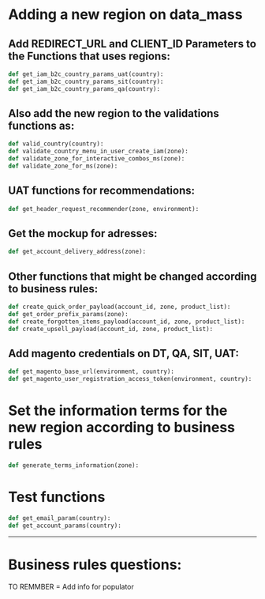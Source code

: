 # Adding a new region on data_mass

## Add REDIRECT_URL and CLIENT_ID Parameters to the Functions that uses regions:
``` python
def get_iam_b2c_country_params_uat(country):     
def get_iam_b2c_country_params_sit(country):
def get_iam_b2c_country_params_qa(country):
```
## Also add the new region to the validations functions as:
``` python
def valid_country(country):
def validate_country_menu_in_user_create_iam(zone):
def validate_zone_for_interactive_combos_ms(zone):
def validate_zone_for_ms(zone):

```
## UAT functions for recommendations:
```python
def get_header_request_recommender(zone, environment):
```
## Get the mockup for adresses:
```python
def get_account_delivery_address(zone):
```
## Other functions that might be changed according to business rules:
```python
def create_quick_order_payload(account_id, zone, product_list):
def get_order_prefix_params(zone):
def create_forgotten_items_payload(account_id, zone, product_list):
def create_upsell_payload(account_id, zone, product_list):
```
## Add magento credentials on DT, QA, SIT, UAT:
```python
def get_magento_base_url(environment, country):
def get_magento_user_registration_access_token(environment, country):
```
# Set the information terms for the new region according to business rules
```python
def generate_terms_information(zone):
```

# Test functions
```python
def get_email_param(country):
def get_account_params(country):

```
-------------------------------------------------

# Business rules questions:

TO REMMBER = Add info for populator